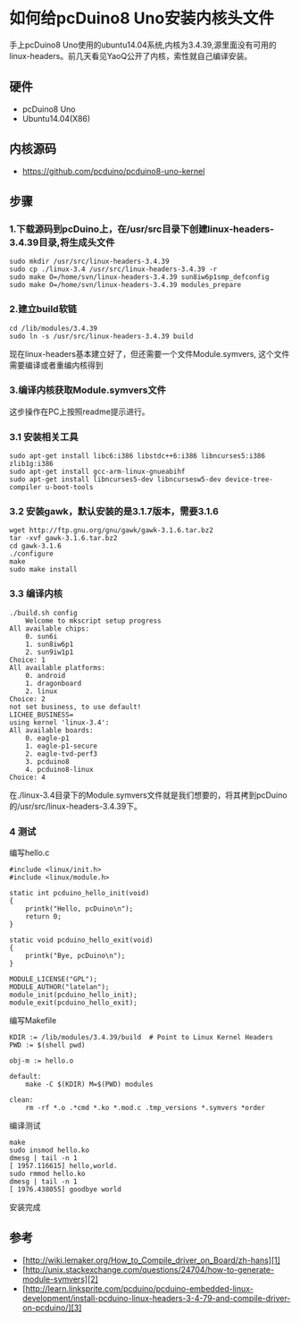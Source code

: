 # 如何给pcDuino8 Uno安装内核头文件

手上pcDuino8 Uno使用的ubuntu14.04系统,内核为3.4.39,源里面没有可用的linux-headers。前几天看见YaoQ公开了内核，索性就自己编译安装。

## 硬件
- pcDuino8 Uno
- Ubuntu14.04(X86)

## 内核源码
- https://github.com/pcduino/pcduino8-uno-kernel

## 步骤
### 1.下载源码到pcDuino上，在/usr/src目录下创建linux-headers-3.4.39目录,将生成头文件
```
sudo mkdir /usr/src/linux-headers-3.4.39
sudo cp ./linux-3.4 /usr/src/linux-headers-3.4.39 -r
sudo make O=/home/svn/linux-headers-3.4.39 sun8iw6p1smp_defconfig
sudo make O=/home/svn/linux-headers-3.4.39 modules_prepare
```

### 2.建立build软链
```
cd /lib/modules/3.4.39
sudo ln -s /usr/src/linux-headers-3.4.39 build
```

现在linux-headers基本建立好了，但还需要一个文件Module.symvers, 这个文件需要编译或者重编内核得到

### 3.编译内核获取Module.symvers文件
这步操作在PC上按照readme提示进行。

### 3.1 安装相关工具
```
sudo apt-get install libc6:i386 libstdc++6:i386 libncurses5:i386 zlib1g:i386
sudo apt-get install gcc-arm-linux-gnueabihf
sudo apt-get install libncurses5-dev libncursesw5-dev device-tree-compiler u-boot-tools
```

### 3.2 安装gawk，默认安装的是3.1.7版本，需要3.1.6
```
wget http://ftp.gnu.org/gnu/gawk/gawk-3.1.6.tar.bz2
tar -xvf gawk-3.1.6.tar.bz2
cd gawk-3.1.6
./configure
make
sudo make install
```
### 3.3 编译内核
```
./build.sh config
	Welcome to mkscript setup progress
All available chips:
	0. sun6i
	1. sun8iw6p1
	2. sun9iw1p1
Choice: 1
All available platforms:
	0. android
	1. dragonboard
	2. linux
Choice: 2
not set business, to use default!
LICHEE_BUSINESS=
using kernel 'linux-3.4':
All available boards:
	0. eagle-p1
	1. eagle-p1-secure
	2. eagle-tvd-perf3
	3. pcduino8
	4. pcduino8-linux
Choice: 4
```
在./linux-3.4目录下的Module.symvers文件就是我们想要的，将其拷到pcDuino的/usr/src/linux-headers-3.4.39下。

### 4 测试
编写hello.c
```
#include <linux/init.h>
#include <linux/module.h>

static int pcduino_hello_init(void)
{
	printk("Hello, pcDuino\n");
	return 0;
}

static void pcduino_hello_exit(void)
{
	printk("Bye, pcDuino\n");
}

MODULE_LICENSE("GPL");
MODULE_AUTHOR("latelan");
module_init(pcduino_hello_init);
module_exit(pcduino_hello_exit);
```

编写Makefile
```
KDIR := /lib/modules/3.4.39/build  # Point to Linux Kernel Headers
PWD := $(shell pwd)

obj-m := hello.o

default:
	make -C $(KDIR) M=$(PWD) modules

clean:
	rm -rf *.o .*cmd *.ko *.mod.c .tmp_versions *.symvers *order
```
编译测试
```
make
sudo insmod hello.ko
dmesg | tail -n 1
[ 1957.116615] hello,world.
sudo rmmod hello.ko
dmesg | tail -n 1
[ 1976.438055] goodbye world
```
安装完成

## 参考
- [http://wiki.lemaker.org/How_to_Compile_driver_on_Board/zh-hans][1] 	 
- [http://unix.stackexchange.com/questions/24704/how-to-generate-module-symvers][2]
- [http://learn.linksprite.com/pcduino/pcduino-embedded-linux-development/install-pcduino-linux-headers-3-4-79-and-compile-driver-on-pcduino/][3]

[1]:http://wiki.lemaker.org/How_to_Compile_driver_on_Board/zh-hans
[2]:http://unix.stackexchange.com/questions/24704/how-to-generate-module-symvers
[3]:ttp://learn.linksprite.com/pcduino/pcduino-embedded-linux-development/install-pcduino-linux-headers-3-4-79-and-compile-driver-on-pcduino/
